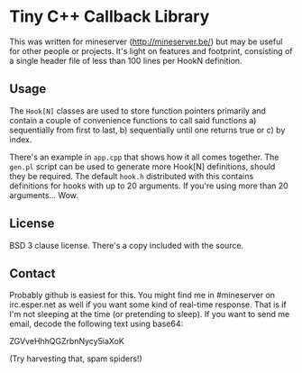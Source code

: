 Tiny C++ Callback Library
=========================

This was written for mineserver (http://mineserver.be/) but may be useful for
other people or projects. It's light on features and footprint, consisting of
a single header file of less than 100 lines per HookN definition.

Usage
-----

The `Hook[N]` classes are used to store function pointers primarily and contain
a couple of convenience functions to call said functions a) sequentially from
first to last, b) sequentially until one returns true or c) by index.

There's an example in `app.cpp` that shows how it all comes together. The
`gen.pl` script can be used to generate more Hook[N] definitions, should they
be required. The default `hook.h` distributed with this contains definitions for
hooks with up to 20 arguments. If you're using more than 20 arguments... Wow.

License
-------

BSD 3 clause license. There's a copy included with the source.

Contact
-------

Probably github is easiest for this. You might find me in #mineserver on
irc.esper.net as well if you want some kind of real-time response. That is if
I'm not sleeping at the time (or pretending to sleep). If you want to send me
email, decode the following text using base64:

  ZGVveHhhQGZrbnNycy5iaXoK

(Try harvesting that, spam spiders!)
